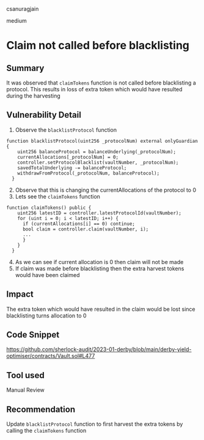 csanuragjain

medium

# Claim not called before blacklisting

## Summary
It was observed that `claimTokens` function is not called before blacklisting a protocol. This results in loss of extra token which would have resulted during the harvesting

## Vulnerability Detail
1. Observe the `blacklistProtocol` function

```solidity
function blacklistProtocol(uint256 _protocolNum) external onlyGuardian {
    uint256 balanceProtocol = balanceUnderlying(_protocolNum);
    currentAllocations[_protocolNum] = 0;
    controller.setProtocolBlacklist(vaultNumber, _protocolNum);
    savedTotalUnderlying -= balanceProtocol;
    withdrawFromProtocol(_protocolNum, balanceProtocol);
  }
```

2. Observe that this is changing the currentAllocations of the protocol to 0
3. Lets see the `claimTokens` function

```solidity
function claimTokens() public {
    uint256 latestID = controller.latestProtocolId(vaultNumber);
    for (uint i = 0; i < latestID; i++) {
      if (currentAllocations[i] == 0) continue;
      bool claim = controller.claim(vaultNumber, i);
      ...
      }
    }
  }
```

4. As we can see if current allocation is 0 then claim will not be made
5. If claim was made before blacklisting then the extra harvest tokens would have been claimed

## Impact
The extra token which would have resulted in the claim would be lost since blacklisting turns allocation to 0

## Code Snippet
https://github.com/sherlock-audit/2023-01-derby/blob/main/derby-yield-optimiser/contracts/Vault.sol#L477

## Tool used
Manual Review

## Recommendation
Update `blacklistProtocol` function to first harvest the extra tokens by calling the `claimTokens` function